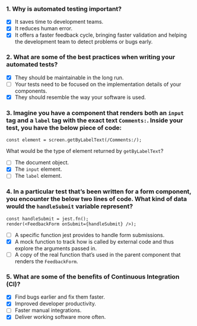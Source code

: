 ### 1. Why is automated testing important?

- [x] It saves time to development teams.
- [x] It reduces human error.
- [x] It offers a faster feedback cycle, bringing faster validation and helping the development team to detect problems or bugs early.

### 2. What are some of the best practices when writing your automated tests?

- [x] They should be maintainable in the long run.
- [ ] Your tests need to be focused on the implementation details of your components.
- [x] They should resemble the way your software is used.

### 3. Imagine you have a component that renders both an `input` tag and a `label` tag with the exact text `Comments:`. Inside your test, you have the below piece of code:

`const element = screen.getByLabelText(/Comments:/);`

What would be the type of element returned by `getByLabelText`?

- [ ] The document object.
- [x] The `input` element.
- [ ] The `label` element.

### 4. In a particular test that’s been written for a form component, you encounter the below two lines of code. What kind of data would the `handleSubmit` variable represent?

```
const handleSubmit = jest.fn();
render(<FeedbackForm onSubmit={handleSubmit} />);
```

- [ ] A specific function jest provides to handle form submissions.
- [x] A mock function to track how is called by external code and thus explore the arguments passed in.
- [ ] A copy of the real function that’s used in the parent component that renders the `FeedbackForm`.

### 5. What are some of the benefits of Continuous Integration (CI)?

- [x] Find bugs earlier and fix them faster.
- [x] Improved developer productivity.
- [ ] Faster manual integrations.
- [x] Deliver working software more often.
